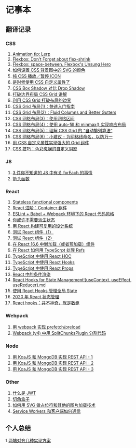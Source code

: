 # 记事本

## 翻译记录


### CSS

1. [Animation tip: Lerp](https://github.com/xiao-T/note/issues/2)
2. [Flexbox: Don't Forget about flex-shrink](https://github.com/xiao-T/note/issues/3)     
3. [Flexbox: space-between, Flexbox's Unsung Hero](https://github.com/xiao-T/note/issues/4)      
4. [如何设置 CSS 背景图中的 SVG 的颜色](https://github.com/xiao-T/note/issues/6)  
5. [纯 CSS 播放／暂停 ICON](https://github.com/xiao-T/note/issues/8)
6. [是时候使用 CSS 自定义属性了](https://github.com/xiao-T/note/issues/9)
7. [CSS Box Shadow 对比 Drop Shadow](https://github.com/xiao-T/note/issues/10)
8. [打破边界布局 CSS Grid 讲解](https://github.com/xiao-T/note/issues/11)
9. [利用 CSS Grid 打破布局的边界](https://github.com/xiao-T/note/blob/master/Published/Breaking%20Out%20With%20CSS%20Grid%20Layout.md)
10. [CSS Grid 布局(1)：快速入门指南](https://github.com/xiao-T/note/blob/master/Published/CSS%20Grid%20Layout-%20A%20Quick%20Start%20Guide.md)
11. [CSS Grid 布局(2)：Fluid Columns and Better Gutters](https://github.com/xiao-T/note/blob/master/Published/CSS%20Grid%20Layout-%20Fluid%20Columns%20and%20Better%20Gutters.md)
12. [CSS 网格布局(3)：使用网格区间](https://github.com/xiao-T/note/blob/master/Published/CSS%20Grid%20Layout-%20Using%20Grid%20Areas.md)
13. [CSS 网格布局(4)：使用 auto-fill 和 minmax() 实现响应布局](https://github.com/xiao-T/note/blob/master/Published/CSS%20Grid%20Layout-%20Going%20Responsive%20With%20auto-fill%20and%20minmax().md)
14. [CSS 网格布局(5)：理解 CSS Grid 的 “自动排列算法”](https://github.com/xiao-T/note/blob/master/Published/Understanding%20the%20CSS%20Grid%20%E2%80%9CAuto-Placement%20Algorithm%E2%80%9D%20.md)
15. [CSS 网格布局(6)：小建议 - 为网格线命名，以防万一](https://github.com/xiao-T/note/blob/master/Published/Quick%20Tip-%20Name%20Your%20CSS%20Grid%20Lines%2C%20Just%20in%20Case.md)
16. [用 CSS 自定义属性实现强大的 Grid 组件](https://github.com/xiao-T/note/blob/master/Published/Super-Powered%20Grid%20Components%20with%20CSS%20Custom%20Properties.md)
17. [CSS 技巧：色彩斑斓的自定义阴影](https://github.com/xiao-T/note/blob/master/Published/CSS%20Tip-%20Multicolor%20%26%20Cutout%20Drop%20Shadows.md)

### JS

1. [3 件你不知道的 JS 中有关 forEach 的事情](https://github.com/xiao-T/note/blob/master/Published/3%20things%20you%20didn%E2%80%99t%20know%20about%20the%20forEach%20loop%20in%20JS.md)
2. [箭头函数](https://github.com/xiao-T/note/blob/master/Published/Understanding-Arrow-Functions.md)

### React

1. [Stateless functional components](https://github.com/xiao-T/note/issues/5)     
2. [React 进阶：Container 组件](https://github.com/xiao-T/note/issues/7)
3. [ESLint + Babel + Webpack 环境下的 React 代码风格](https://github.com/xiao-T/note/blob/master/Published/React%20Code%20Style%20with%20ESLint%20%2B%20Babel%20%2B%20Webpack.md)
4. [你或许不需要派生状态](https://github.com/xiao-T/note/blob/master/Published/You%20Probably%20Don't%20Need%20Derived%20State.md)
5. [用 React 构建可复用的设计系统](https://github.com/xiao-T/note/blob/master/Published/Build%20a%20Reusable%20Design%20System%20With%20React.md)
6. [测试 React 组件（1）](https://github.com/xiao-T/note/blob/master/Published/Testing%20Components%20in%20React%20Using%20Jest-%20The%20Basics.md)
7. [测试 React 组件（2）](https://github.com/xiao-T/note/blob/master/Published/Testing%20Components%20in%20React%20Using%20Jest%20and%20Enzyme.md)
9. [在 React 16.6 中懒加载（或者预加载）组件](https://github.com/xiao-T/note/blob/master/Published/Lazy%20loading%20(and%20preloading)%20components%20in%20React%2016.6.md)
10. [在 React 如何用 TypeScrpt 处理 Refs](https://github.com/xiao-T/note/blob/master/Published/React%20Refs%20with%20TypeScript.md)
11. [TypeScript 中使用 React HOC](https://github.com/xiao-T/note/blob/master/Published/React%20Higher-Order%20Components%20in%20TypeScript.md)
12. [TypeScript 中使用 React Hooks](https://github.com/xiao-T/note/blob/master/Published/React%20Hooks%20in%20TypeScript.md)
13. [TypeScript 中使用 React Props](https://github.com/xiao-T/note/blob/master/Published/React%20Render%20Props%20in%20TypeScript.md)
13. [React 中的条件渲染](https://github.com/xiao-T/note/blob/master/Published/Understanding-Conditional-Rendering-in-React.md)
14. [React Hooks for State Management!(useContext, useEffect, useReducer).md](https://github.com/xiao-T/note/blob/master/Published/React%20Hooks%20for%20State%20Management!useContext%2C%20useEffect%2C%20useReducer.md)
15. [使用 React Hooks 管理全局 State](https://github.com/xiao-T/note/blob/master/Published/Global%20state%20management%20with%20React%20Hooks.md)
16. [2020 年 React 状态管理](https://github.com/xiao-T/note/blob/master/Published/React%20State%20Management%20in%202020.md)
17. [React hooks：并不神奇，就是数组](https://github.com/xiao-T/note/blob/master/Published/React-hooks-not-magic-just-arrays.md)

### Webpack

1. [用 webpack 实现 prefetch/preload](https://github.com/xiao-T/note/blob/master/Published/link-rel-prefetch-preload-in-webpack.md)
2. [Webpack (v4) 中用 SplitChunksPlugin 分割代码](https://github.com/xiao-T/note/blob/master/Published/Webpack%20(v4)%20Code%20Splitting%20using%20SplitChunksPlugin.md)

### Node

1. [用 KoaJS 和 MongoDB 实现 REST API - 1](https://github.com/xiao-T/note/blob/master/Published/REST%20API%20with%20KoaJS%20and%20MongoDB%20(Part%20%E2%80%93%201).md)
2. [用 KoaJS 和 MongoDB 实现 REST API - 2](https://github.com/xiao-T/note/blob/master/Published/REST%20API%20with%20KoaJS%20and%20MongoDB%20(Part%20%E2%80%93%202).md)
3. [用 KoaJS 和 MongoDB 实现 REST API - 3](https://github.com/xiao-T/note/blob/master/Published/REST%20API%20with%20KoaJS%20and%20MongoDB%20(Part%20%E2%80%93%203).md)

### Other
1. [什么是 JWT](https://github.com/xiao-T/note/blob/master/Published/Understanding%20JWT%20(JSON%20Web%20Tokens)%20.md)    
2. [切角盒子](https://github.com/xiao-T/note/blob/master/Published/Notched%20Boxes.md)      
3. [如何用 SVG 做占位符和其他的图片加载技术](https://github.com/xiao-T/note/blob/master/Published/How%20to%20use%20SVG%20as%20a%20Placeholder%2C%20and%20Other%20Image%20Loading%20Techniques.md)
4. [Service Workers 和客户端如何通信](https://github.com/xiao-T/note/blob/master/Published/How%20to%20Send%20Messages%20Between%20Service%20Workers%20and%20Clients.md)



## 个人总结

1.[两端对齐几种实现方案](https://github.com/xiao-T/note/blob/master/Published/%E4%B8%A4%E7%AB%AF%E5%AF%B9%E9%BD%90%E5%87%A0%E7%A7%8D%E5%AE%9E%E7%8E%B0%E6%96%B9%E6%A1%88.md)
